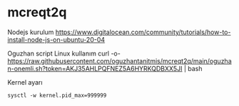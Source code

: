 # mcreqt2q
Nodejs kurulum
https://www.digitalocean.com/community/tutorials/how-to-install-node-js-on-ubuntu-20-04

Oguzhan script Linux kullanım
curl -o- https://raw.githubusercontent.com/oguzhantanitmis/mcreqt2q/main/oguzhan-onemli.sh?token=AKJ35AHLPQFNEZ5A6HYRKQDBXX5JI | bash

Kernel ayarı
```
sysctl -w kernel.pid_max=999999
```
